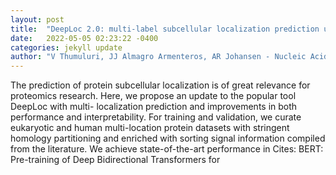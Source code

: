 ```yaml
---
layout: post
title:  "DeepLoc 2.0: multi-label subcellular localization prediction using protein language models"
date:   2022-05-05 02:23:22 -0400
categories: jekyll update
author: "V Thumuluri, JJ Almagro Armenteros, AR Johansen - Nucleic Acids Research, 2022"
---
```

The prediction of protein subcellular localization is of great relevance for proteomics research. Here, we propose an update to the popular tool DeepLoc with multi- localization prediction and improvements in both performance and interpretability. For training and validation, we curate eukaryotic and human multi-location protein datasets with stringent homology partitioning and enriched with sorting signal information compiled from the literature. We achieve state-of-the-art performance in Cites: BERT: Pre-training of Deep Bidirectional Transformers for
